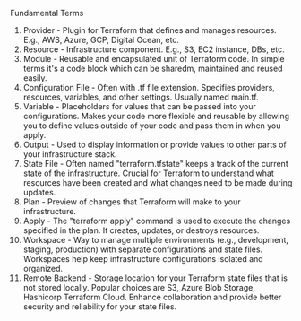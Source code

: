 Fundamental Terms

1. Provider - Plugin for Terraform that defines and manages resources. 
    E.g., AWS, Azure, GCP, Digital Ocean, etc. 
2. Resource - Infrastructure component. E.g., S3, EC2 instance, DBs, etc. 
3. Module - Reusable and encapsulated unit of Terraform code. In simple terms it's a code block which can be sharedm, maintained and reused 
    easily. 
4. Configuration File - Often with .tf file extension. Specifies 
    providers, resources, variables, and other settings. Usually named 
    main.tf.
5. Variable - Placeholders for values that can be passed into your 
    configurations. Makes your code more flexible and reusable by allowing you to define values outside of your code and pass them in when you apply.
6. Output - Used to display information or provide values to other parts 
    of your infrastructure stack.
7. State File - Often named "terraform.tfstate" keeps a track of the 
    current state of the infrastructure. Crucial for Terraform to 
    understand what resources have been created and what changes need to 
    be made during updates.
8. Plan - Preview of changes that Terraform will make to your 
    infrastructure.
9. Apply - The "terraform apply" command is used to execute the changes 
    specified in the plan. It creates, updates, or destroys resources.
10. Workspace - Way to manage multiple environments (e.g., development, 
    staging, production) with separate configurations and state files. 
    Workspaces help keep infrastructure configurations isolated and 
    organized.
11. Remote Backend - Storage location for your Terraform state files that 
    is not stored locally. Popular choices are S3, Azure Blob Storage, Hashicorp Terraform Cloud. Enhance collaboration and provide better security and reliability for your state files.